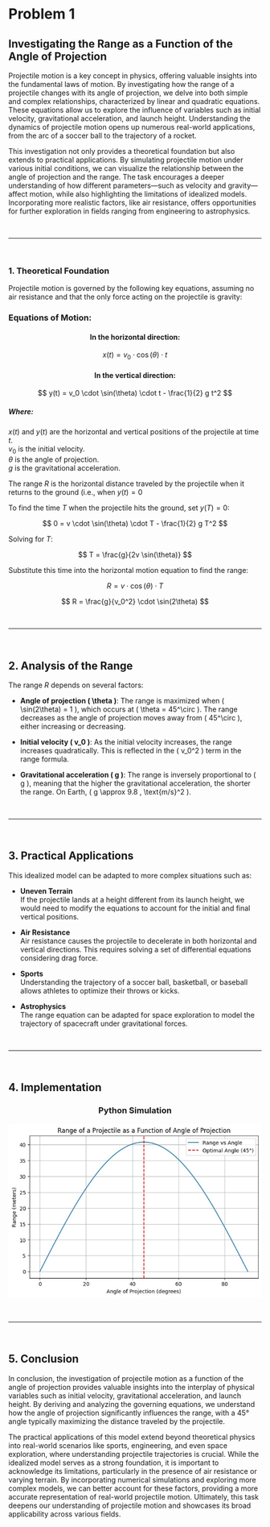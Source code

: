 # Problem 1

## Investigating the Range as a Function of the Angle of Projection

Projectile motion is a key concept in physics, offering valuable insights into the fundamental laws of motion. By investigating how the range of a projectile changes with its angle of projection, we delve into both simple and complex relationships, characterized by linear and quadratic equations. These equations allow us to explore the influence of variables such as initial velocity, gravitational acceleration, and launch height. Understanding the dynamics of projectile motion opens up numerous real-world applications, from the arc of a soccer ball to the trajectory of a rocket.

This investigation not only provides a theoretical foundation but also extends to practical applications. By simulating projectile motion under various initial conditions, we can visualize the relationship between the angle of projection and the range. The task encourages a deeper understanding of how different parameters—such as velocity and gravity—affect motion, while also highlighting the limitations of idealized models. Incorporating more realistic factors, like air resistance, offers opportunities for further exploration in fields ranging from engineering to astrophysics.

<br>
<hr>
<br>

### 1. Theoretical Foundation
Projectile motion is governed by the following key equations, assuming no air resistance and that the only force acting on the projectile is gravity:
  
  
### Equations of Motion:

#### <center>In the horizontal direction:</center>
$$ x(t) = v_0 \cdot \cos(\theta) \cdot t $$

#### <center>In the vertical direction:</center>
$$ y(t) = v_0 \cdot \sin(\theta) \cdot t - \frac{1}{2} g t^2 $$
  
##### Where:
$x(t)$ and $y(t)$ are the horizontal and vertical positions of the projectile at time $t$.
<br>
$v_0$ is the initial velocity.
<br>
$θ$ is the angle of projection.
<br>
$g$ is the gravitational acceleration.
  
The range $R$ is the horizontal distance traveled by the projectile when it returns to the ground (i.e., when $y(t) = 0$
  
To find the time $T$ when the projectile hits the ground, set $y(T)=0$:
  
$$ 0 = v \cdot \sin(\theta) \cdot T - \frac{1}{2} g T^2 $$
  
Solving for $T$:  
  
$$ T = \frac{g}{2v \sin(\theta)} $$
  
Substitute this time into the horizontal motion equation to find the range:

$$ R = v \cdot \cos(\theta) \cdot T $$  

$$ R = \frac{g}{v_0^2} \cdot \sin(2\theta) $$

<br>
<hr>
<br>

## 2. Analysis of the Range

The range $R$ depends on several factors:
- **Angle of projection \( \theta \)**: The range is maximized when \( \sin(2\theta) = 1 \), which occurs at \( \theta = 45^\circ \). The range decreases as the angle of projection moves away from \( 45^\circ \), either increasing or decreasing.

- **Initial velocity \( v_0 \)**: As the initial velocity increases, the range increases quadratically. This is reflected in the \( v_0^2 \) term in the range formula.

- **Gravitational acceleration \( g \)**: The range is inversely proportional to \( g \), meaning that the higher the gravitational acceleration, the shorter the range. On Earth, \( g \approx 9.8 \, \text{m/s}^2 \).

<br>
<hr>
<br>

## 3. Practical Applications
This idealized model can be adapted to more complex situations such as:

- **Uneven Terrain**  
  If the projectile lands at a height different from its launch height, we would need to modify the equations to account for the initial and final vertical positions.

- **Air Resistance**  
  Air resistance causes the projectile to decelerate in both horizontal and vertical directions. This requires solving a set of differential equations considering drag force.

- **Sports**  
  Understanding the trajectory of a soccer ball, basketball, or baseball allows athletes to optimize their throws or kicks.
  
- **Astrophysics**  
  The range equation can be adapted for space exploration to model the trajectory of spacecraft under gravitational forces.

<br>
<hr>
<br>

## 4. Implementation
### <center>Python Simulation</center>
<p align="center">
  <img src="https://raw.githubusercontent.com/elidavidsia/Physics-Lab/main/docs/1%20Physics/1%20Mechanics/Problem1.jpg">
</p>

<br>
<hr>
<br>

## 5. Conclusion
In conclusion, the investigation of projectile motion as a function of the angle of projection provides valuable insights into the interplay of physical variables such as initial velocity, gravitational acceleration, and launch height. By deriving and analyzing the governing equations, we understand how the angle of projection significantly influences the range, with a 45° angle typically maximizing the distance traveled by the projectile. 

The practical applications of this model extend beyond theoretical physics into real-world scenarios like sports, engineering, and even space exploration, where understanding projectile trajectories is crucial. While the idealized model serves as a strong foundation, it is important to acknowledge its limitations, particularly in the presence of air resistance or varying terrain. By incorporating numerical simulations and exploring more complex models, we can better account for these factors, providing a more accurate representation of real-world projectile motion. Ultimately, this task deepens our understanding of projectile motion and showcases its broad applicability across various fields.

<br>
